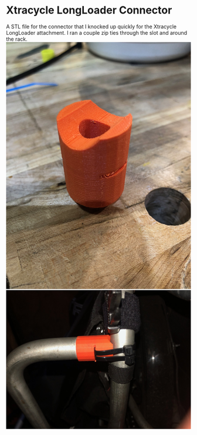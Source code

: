 # Xtracycle LongLoader Connector
A STL file for the connector that I knocked up quickly for the Xtracycle LongLoader attachment. I ran a couple zip ties through the slot and around the rack.
<img src="IMG_1591.jpeg"></br>
<img src="IMG_1592.jpeg"></br>